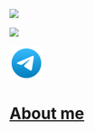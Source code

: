 [![](https://readme-typing-svg.herokuapp.com?font=Fira+Code&pause=1000&color=1CF70E&random=false&width=600&lines=Hi!+My+name+is+Oleg%2C+I+am+a+Front-end+developer)](https://github.com/ArefevOleg)

[![](https://readme-typing-svg.herokuapp.com?font=Fira+Code&duration=15000&pause=1000&color=00F743&random=false&width=435&lines=THE+LIFE+OF+CODER)](https://music.yandex.ru/users/akido-rus/playlists/1001)

[![](/images/telegram-svgrepo-com.svg)](https://t.me/arefevoleg) 

# [About me](./About-me.md)
<!-- # [My notes](./Mynotes.md) -->

<!-- [![](/images/css-3-svgrepo-com.svg)](https://ru.wikipedia.org/wiki/CSS) -->


